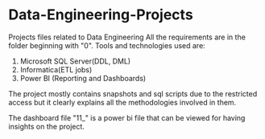 # Data-Engineering-Projects
Projects files related to Data Engineering
All the requirements are in the folder beginning with "0". Tools and technologies used are:
1. Microsoft SQL Server(DDL, DML)
2. Informatica(ETL jobs)
3. Power BI (Reporting and Dashboards)

The project mostly contains snapshots and sql scripts due to the restricted access but it clearly explains all the methodologies involved in them. 

The dashboard file "11_" is a power bi file that can be viewed for having insights on the project.
